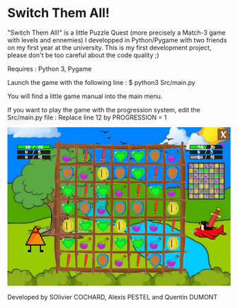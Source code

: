 # Switch Them All!

"Switch Them All!" is a little Puzzle Quest (more precisely a Match-3 game with levels and ennemies) I developped in Python/Pygame with two friends on my first year at the university. This is my first development project, please don't be too careful about the code quality ;)

Requires : Python 3, Pygame

Launch the game with the following line :
$ python3 Src/main.py

You will find a little game manual into the main menu.

If you want to play the game with the progression system, edit the Src/main.py file :
Replace line 12 by 
PROGRESSION = 1

![Alt text](Images/demo.png?raw=true "Preview")

Developed by SOlivier COCHARD, Alexis PESTEL and Quentin DUMONT
